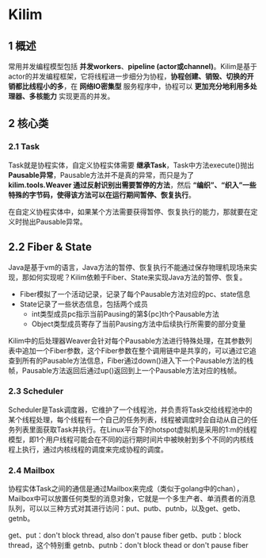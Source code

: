 # Kilim

## 1 概述

常用并发编程模型包括 **并发workers**、**pipeline (actor或channel)**。Kilim是基于actor的并发编程框架，它将线程进一步细分为协程，**协程创建、销毁、切换的开销都比线程小的多**，在 **网络IO密集型** 服务程序中，协程可以 **更加充分地利用多处理器、多核能力** 实现更高的并发。

## 2 核心类

### 2.1 Task

Task就是协程实体，自定义协程实体需要 **继承Task**，Task中方法execute()抛出 **Pausable异常**，Pausable方法并不是真的异常，而只是为了 **kilim.tools.Weaver 通过反射识别出需要暂停的方法**，然后 **“编织”、“织入”一些特殊的字节码，使得该方法可以在运行期间暂停、恢复执行**。

在自定义协程实体中，如果某个方法需要获得暂停、恢复执行的能力，那就要在定义时抛出Pausable异常。

## 2.2 Fiber & State

Java是基于vm的语言，Java方法的暂停、恢复执行不能通过保存物理机现场来实现，那如何实现呢？Kilim依赖于Fiber、State来实现Java方法的暂停、恢复。

- Fiber模拟了一个活动记录，记录了每个Pausable方法对应的pc、state信息
- State记录了一些状态信息，包括两个成员
  - int类型成员pc指示当前Pausing的第${pc}th个Pausable方法
  - Object类型成员寄存了当前Pausing方法中后续执行所需要的部分变量

Kilim中的后处理器Weaver会针对每个Pausable方法进行特殊处理，在其参数列表中追加一个Fiber参数，这个Fiber参数在整个调用链中是共享的，可以通过它追查到所有的Pausable方法信息，Fiber通过down()进入下一个Pausable方法的栈帧，Pausable方法返回后通过up()返回到上一个Pausable方法对应的栈帧。

### 2.3 Scheduler

Scheduler是Task调度器，它维护了一个线程池，并负责将Task交给线程池中的某个线程处理，每个线程有一个自己的任务列表，线程被调度时会自动从自己的任务列表里面获取Task并执行。在Linux平台下的hotspot虚拟机是采用的1:m的线程模型，即1个用户线程可能会在不同的运行期时间片中被映射到多个不同的内核线程上执行，通过内核线程的调度来完成协程的调度。

### 2.4 Mailbox

协程实体Task之间的通信是通过Mailbox来完成（类似于golang中的chan），Mailbox中可以放置任何类型的消息对象，它就是一个多生产者、单消费者的消息队列，可以以三种方式对其进行访问：put、putb、putnb，以及get、getb、getnb。

get、put：don't block thread, also don't pause fiber
getb、putb：block thread，这个特别重
getnb、putnb：don't block thead or don't pause fiber
